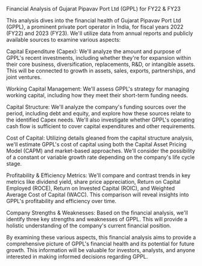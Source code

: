 Financial Analysis of Gujarat Pipavav Port Ltd (GPPL) for FY22 & FY23

This analysis dives into the financial health of Gujarat Pipavav Port Ltd (GPPL), a prominent private port operator in India, for fiscal years 2022 (FY22) and 2023 (FY23). We'll utilize data from annual reports and publicly available sources to examine various aspects:

Capital Expenditure (Capex): We'll analyze the amount and purpose of GPPL's recent investments, including whether they're for expansion within their core business, diversification, replacements, R&D, or intangible assets. This will be connected to growth in assets, sales, exports, partnerships, and joint ventures.

Working Capital Management: We'll assess GPPL's strategy for managing working capital, including how they meet their short-term funding needs.

Capital Structure: We'll analyze the company's funding sources over the period, including debt and equity, and explore how these sources relate to the identified Capex needs. We'll also investigate whether GPPL's operating cash flow is sufficient to cover capital expenditures and other requirements.

Cost of Capital: Utilizing details gleaned from the capital structure analysis, we'll estimate GPPL's cost of capital using both the Capital Asset Pricing Model (CAPM) and market-based approaches. We'll consider the possibility of a constant or variable growth rate depending on the company's life cycle stage.

Profitability & Efficiency Metrics: We'll compare and contrast trends in key metrics like dividend yield, share price appreciation, Return on Capital Employed (ROCE), Return on Invested Capital (ROIC), and Weighted Average Cost of Capital (WACC). This comparison will reveal insights into GPPL's profitability and efficiency over time.

Company Strengths & Weaknesses: Based on the financial analysis, we'll identify three key strengths and weaknesses of GPPL. This will provide a holistic understanding of the company's current financial position.

By examining these various aspects, this financial analysis aims to provide a comprehensive picture of GPPL's financial health and its potential for future growth. This information will be valuable for investors, analysts, and anyone interested in making informed decisions regarding GPPL.
